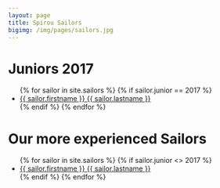 ```yaml
---
layout: page
title: Spirou Sailors
bigimg: /img/pages/sailors.jpg
---
```

# Juniors 2017
<ul>
{% for sailor in site.sailors %}
  {% if sailor.junior == 2017 %}
    <li>
    <a href="{{ sailor.url }}">{{ sailor.firstname }} {{ sailor.lastname }}</a>
    </li>
  {% endif %}
{% endfor %}
</ul>

# Our more experienced Sailors
<ul>
{% for sailor in site.sailors %}
  {% if sailor.junior <> 2017 %}
    <li>
    <a href="{{ sailor.url }}">{{ sailor.firstname }} {{ sailor.lastname }}</a>
    </li>
  {% endif %}
{% endfor %}
</ul>